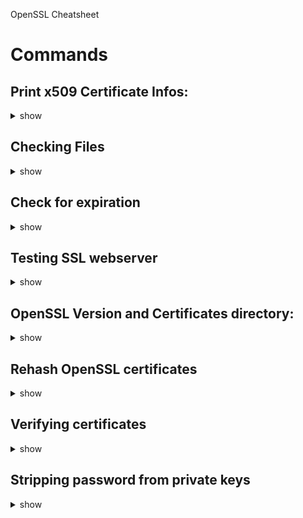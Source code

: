OpenSSL Cheatsheet

# Commands


## Print x509 Certificate Infos:

<details><summary>show</summary>
<p>

        openssl x509 -text -in my.pem
        openssl ca -text -in my_ca.pem
        openssl req -text -in csr.pem

</p>
</details>

## Checking Files

<details><summary>show</summary>
<p>


        openssl req -text -noout -verify -in csr.pem
        openssl rsa -in my.key -check
        openssl pkcs12 -info -in keystore.p12

</p>
</details>

## Check for expiration

<details><summary>show</summary>
<p>

        openssl x509 -enddate -noout -in file.pem            # prints something like 'notAfter=Nov  3 22:23:50 2014 GMT'
        openssl x509 -checkend 86400 -noout -in file.pem     # gives exitcode 0 if not expired

</p>
</details>

## Testing SSL webserver

<details><summary>show</summary>
<p>


        openssl s_client -connect example.com:443

        # With advanced TLS and OSCP debugging:
        openssl s_client -connect example.com:443 -tls1 -tlsextdebug -status

</p>
</details>

## OpenSSL Version and Certificates directory:

<details><summary>show</summary>
<p>

        openssl version -a

</p>
</details>

## Rehash OpenSSL certificates

<details><summary>show</summary>
<p>


        c_rehash <directory>

</p>
</details>

## Verifying certificates

<details><summary>show</summary>
<p>


        Certificate: openssl x509 -noout -modulus -in server.crt | openssl md5
        Private Key: openssl rsa -noout -modulus -in server.key | openssl md5
        CSR: openssl req -noout -modulus -in server.csr | openssl md5

</p>
</details>

## Stripping password from private keys

<details><summary>show</summary>
<p>

        openssl rsa -in key-with-pwd.pem -out key-without-pwd.pem

</p>
</details>


